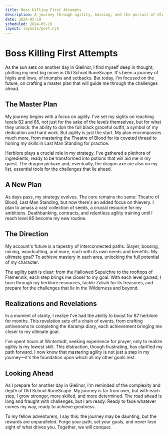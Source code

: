 ```yaml
---
title: Boss Killing First Attempts
description: A journey through agility, bossing, and the pursuit of Old School RuneScape mastery.
date: 2024-05-19
scheduled: 2024-05-19
layout: layouts/post.njk
---
```


# Boss Killing First Attempts

As the sun sets on another day in Gielinor, I find myself deep in thought, plotting my next big move in Old School RuneScape. It's been a journey of highs and lows, of triumphs and setbacks. But today, I'm focused on the future, on crafting a master plan that will guide me through the challenges ahead.

## The Master Plan

My journey begins with a focus on agility. I've set my sights on reaching levels 82 and 85, not just for the sake of the levels themselves, but for what they unlock: the ability to don the full black graceful outfit, a symbol of my dedication and hard work. But agility is just the start. My plan encompasses much more, from mastering the Theatre of Blood for its coveted thread to honing my skills in Last Man Standing for practice.

Herblore plays a crucial role in my strategy. I've gathered a plethora of ingredients, ready to be transformed into potions that will aid me in my quest. The dragon pickaxe and, eventually, the dragon axe are also on my list, essential tools for the challenges that lie ahead.

## A New Plan

As days pass, my strategy evolves. The core remains the same: Theatre of Blood, Last Man Standing, but now there's an added focus on thievery. I plan to amass a vast collection of seeds, a crucial resource for my ambitions. Deathbanking, contracts, and relentless agility training until I reach level 85 become my new routine.

## The Direction

My account's future is a tapestry of interconnected paths. Slayer, bossing, mining, woodcutting, and more, each with its own needs and benefits. My ultimate goal? To achieve mastery in each area, unlocking the full potential of my character.

The agility path is clear: from the Hallowed Sepulchre to the rooftops of Fremennik, each step brings me closer to my goal. With each level gained, I burn through my herblore resources, tackle Zulrah for its treasures, and prepare for the challenges that lie in the Wilderness and beyond.

## Realizations and Revelations

In a moment of clarity, I realize I've had the ability to boost for 87 herblore for months. This revelation sets off a chain of events, from crafting antivenoms to completing the Karamja diary, each achievement bringing me closer to my ultimate goal.

I've spent hours at Wintertodt, seeking experience for prayer, only to realize agility is my lowest skill. This distraction, though frustrating, has clarified my path forward. I now know that mastering agility is not just a step in my journey—it's the foundation upon which all my other goals rest.

## Looking Ahead

As I prepare for another day in Gielinor, I'm reminded of the complexity and depth of Old School RuneScape. My journey is far from over, but with each step, I grow stronger, more skilled, and more determined. The road ahead is long and fraught with challenges, but I am ready. Ready to face whatever comes my way, ready to achieve greatness.

To my fellow adventurers, I say this: the journey may be daunting, but the rewards are unparalleled. Forge your path, set your goals, and never lose sight of what drives you. Together, we will conquer.
